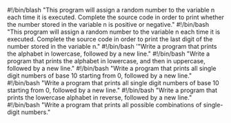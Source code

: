 #!/bin/blash
"This program will assign a random number to the variable n each time it is executed. Complete the source code in order to print whether the number stored in the variable n is positive or negative."
#!/bin/bash
 "This program will assign a random number to the variable n each time it is executed. Complete the source code in order to print the last digit of the number stored in the variable n."
#!/bin/bash
'"Write a program that prints the alphabet in lowercase, followed by a new line."
#!/bin/bash
"Write a program that prints the alphabet in lowercase, and then in uppercase, followed by a new line."
#!/bin/bash
"Write a program that prints all single digit numbers of base 10 starting from 0, followed by a new line."
#!/bin/bash
"Write a program that prints all single digit numbers of base 10 starting from 0, followed by a new line."
#!/bin/bash
"Write a program that prints the lowercase alphabet in reverse, followed by a new line."
#!/bin/bash
"Write a program that prints all possible combinations of single-digit numbers."
